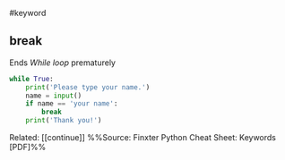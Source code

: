#keyword 
## **break**
Ends *While loop* prematurely

```py
while True:
	print('Please type your name.')
	name = input()
	if name == 'your name':
		break
	print('Thank you!')

```

Related: [[continue]]
%%Source: Finxter Python Cheat Sheet: Keywords [PDF]%%